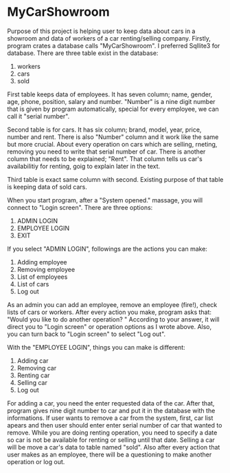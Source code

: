# MyCarShowroom

Purpose of this project is helping user to keep data about cars in a showroom and data of workers of a car renting/selling company.
Firstly, program crates a database calls "MyCarShowroom". I preferred Sqllite3 for database.
There are three table exist in the database:

1. workers
2. cars
3. sold

First table keeps data of employees. It has seven column; name, gender, age, phone, position, salary and number. "Number" is a nine digit number that is given by program automatically, special for every employee, we can call it "serial number".

Second table is for cars. It has six column; brand, model, year, price, number and rent. There is also "Number" column and it work like the same but more crucial. About every operation on cars which are selling, rneting, removing you need to write that serial number of car. There is another column that needs to be explained; "Rent". That column tells us car's availabilitiy for renting, goig to explain later in the text.

Third table is exact same column with second. Existing purpose of that table is keeping data of sold cars.

When you start program, after a "System opened." massage, you will connect to "Login screen". There are three options:

1. ADMIN LOGIN
2. EMPLOYEE LOGIN
3. EXIT

If you select "ADMIN LOGIN", followings are the actions you can make:

1. Adding employee
2. Removing employee
3. List of employees
4. List of cars
5. Log out


As an admin you can add an employee, remove an employee (fire!), check lists of cars or workers. After every action you make, program asks that: "Would you like to do another operation? " According to your answer, it will direct you to "Login screen" or operation options as I wrote above. Also, you can turn back to "Login screen" to select "Log out".

With the "EMPLOYEE LOGIN", things you can make is different:

1. Adding car
2. Removing car
3. Renting car
4. Selling car
5. Log out

For adding a car, you need the enter requested data of the car. After that, program gives nine digit number to car and put it in the database with the informations. If user wants to remove a car from the system, first, car list apears and then user should enter enter serial number of car that wanted to remove. While you are doing renting operation, you need to specify a date so car is not be available for renting or selling until that date. Selling a car will be move a car's data to table named "sold".
Also after every action that user makes as an employee, there will be a questioning to make another operation or log out.
